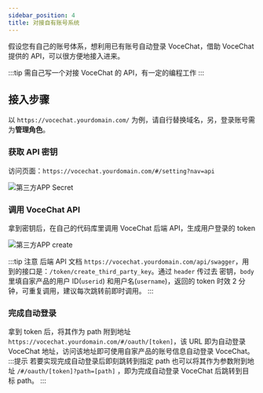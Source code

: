 ```yaml
---
sidebar_position: 4
title: 对接自有账号系统
---
```


假设您有自己的账号体系，想利用已有账号自动登录 VoceChat，借助 VoceChat 提供的 API，可以很方便地接入进来。

:::tip
需自己写一个对接 VoceChat 的 API，有一定的编程工作
:::

## 接入步骤

以 `https://vocechat.yourdomain.com/` 为例，请自行替换域名，另，登录账号需为**管理角色**。

### 获取 API 密钥

访问页面：`https://vocechat.yourdomain.com/#/setting?nav=api`

![第三方APP Secret](image/oauth.secret.png)

### 调用 VoceChat API

拿到密钥后，在自己的代码库里调用 VoceChat 后端 API，生成用户登录的 token

![第三方APP create](image/oauth.create.png)

:::tip 注意
后端 API 文档 `https://vocechat.yourdomain.com/api/swagger`，用到的接口是：`/token/create_third_party_key`。通过 `header` 传过去 密钥，`body` 里填自家产品的用户 ID(`userid`) 和用户名(`username`)，返回的 token 时效 2 分钟，可重复调用，建议每次跳转前即时调用。
:::

### 完成自动登录

拿到 token 后，将其作为 path 附到地址 `https://vocechat.yourdomain.com/#/oauth/[token]`，该 URL 即为自动登录 VoceChat 地址，访问该地址即可使用自家产品的账号信息自动登录 VoceChat。
:::提示
若要实现完成自动登录后即刻跳转到指定 path 也可以将其作为参数附到地址 `/#/oauth/[token]?path=[path]` ，即为完成自动登录 VoceChat 后跳转到目标 path。
:::
